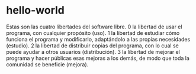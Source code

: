# hello-world
Estas son las cuatro libertades del software libre.
0 	la libertad de usar el programa, con cualquier propósito (uso).
1 	la libertad de estudiar cómo funciona el programa y modificarlo, adaptándolo a las propias necesidades (estudio).
2 	la libertad de distribuir copias del programa, con lo cual se puede ayudar a otros usuarios (distribución).
3 	la libertad de mejorar el programa y hacer públicas esas mejoras a los demás, de modo que toda la comunidad se beneficie (mejora).
